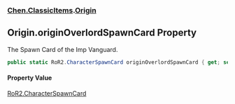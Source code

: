 
### [Chen.ClassicItems](./Chen-ClassicItems 'Chen.ClassicItems').[Origin](./Chen-ClassicItems-Origin 'Chen.ClassicItems.Origin')

## Origin.originOverlordSpawnCard Property
The Spawn Card of the Imp Vanguard.  
```csharp
public static RoR2.CharacterSpawnCard originOverlordSpawnCard { get; set; }
```

#### Property Value
[RoR2.CharacterSpawnCard](https://docs.microsoft.com/en-us/dotnet/api/RoR2.CharacterSpawnCard 'RoR2.CharacterSpawnCard')  
